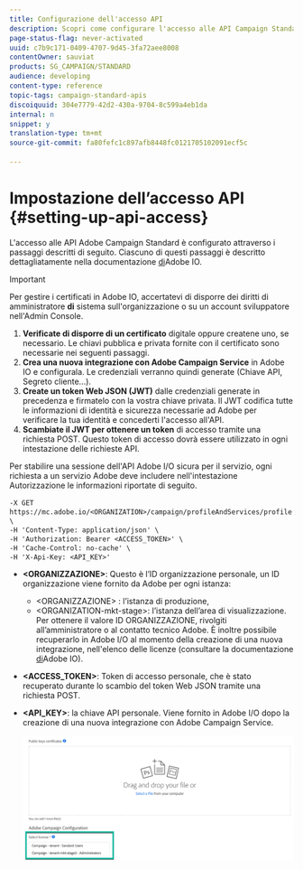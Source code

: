 ```yaml
---
title: Configurazione dell'accesso API
description: Scopri come configurare l'accesso alle API Campaign Standard.
page-status-flag: never-activated
uuid: c7b9c171-0409-4707-9d45-3fa72aee8008
contentOwner: sauviat
products: SG_CAMPAIGN/STANDARD
audience: developing
content-type: reference
topic-tags: campaign-standard-apis
discoiquuid: 304e7779-42d2-430a-9704-8c599a4eb1da
internal: n
snippet: y
translation-type: tm+mt
source-git-commit: fa80fefc1c897afb8448fc0121705102091ecf5c

---
```



# Impostazione dell’accesso API {#setting-up-api-access}

L&#39;accesso alle API Adobe Campaign Standard è configurato attraverso i passaggi descritti di seguito. Ciascuno di questi passaggi è descritto dettagliatamente nella documentazione [di](https://www.adobe.io/authentication/auth-methods.html#!AdobeDocs/adobeio-auth/master/AuthenticationOverview/ServiceAccountIntegration.md)Adobe IO.

>[!IMPORTANT]
>
>Per gestire i certificati in Adobe IO, accertatevi di disporre dei diritti di amministratore <b>di</b> sistema sull&#39;organizzazione o su un account [](https://helpx.adobe.com/enterprise/using/manage-developers.html)</a> sviluppatore nell&#39;Admin Console.

1. **Verificate di disporre di un certificato** digitale oppure createne uno, se necessario. Le chiavi pubblica e privata fornite con il certificato sono necessarie nei seguenti passaggi.
1. **Crea una nuova integrazione con Adobe Campaign Service** in Adobe IO e configurala. Le credenziali verranno quindi generate (Chiave API, Segreto cliente...).
1. **Create un token Web JSON (JWT)** dalle credenziali generate in precedenza e firmatelo con la vostra chiave privata. Il JWT codifica tutte le informazioni di identità e sicurezza necessarie ad Adobe per verificare la tua identità e concederti l&#39;accesso all&#39;API.
1. **Scambiate il JWT per ottenere un token** di accesso tramite una richiesta POST. Questo token di accesso dovrà essere utilizzato in ogni intestazione delle richieste API.

Per stabilire una sessione dell&#39;API Adobe I/O sicura per il servizio, ogni richiesta a un servizio Adobe deve includere nell&#39;intestazione Autorizzazione le informazioni riportate di seguito.

```
-X GET https://mc.adobe.io/<ORGANIZATION>/campaign/profileAndServices/profile \
-H 'Content-Type: application/json' \
-H 'Authorization: Bearer <ACCESS_TOKEN>' \
-H 'Cache-Control: no-cache' \
-H 'X-Api-Key: <API_KEY>'
```

* **&lt;ORGANIZZAZIONE>**: Questo è l’ID organizzazione personale, un ID organizzazione viene fornito da Adobe per ogni istanza:

   * &lt;ORGANIZZAZIONE> : l’istanza di produzione,
   * &lt;ORGANIZATION-mkt-stage>: l’istanza dell’area di visualizzazione.
   Per ottenere il valore ID ORGANIZZAZIONE, rivolgiti all’amministratore o al contatto tecnico Adobe. È inoltre possibile recuperarlo in Adobe I/O al momento della creazione di una nuova integrazione, nell&#39;elenco delle licenze (consultare la documentazione <a href="https://www.adobe.io/authentication.html">di</a>Adobe IO).

* **&lt;ACCESS_TOKEN>**: Token di accesso personale, che è stato recuperato durante lo scambio del token Web JSON tramite una richiesta POST.

* **&lt;API_KEY>**: la chiave API personale. Viene fornito in Adobe I/O dopo la creazione di una nuova integrazione con Adobe Campaign Service.

   ![testo alt](assets/tenant.png)
